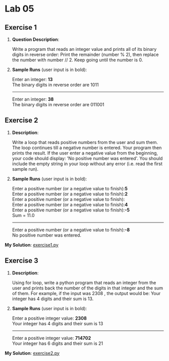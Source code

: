 # Lab 05

## Exercise 1

1. **Question Description**:

    Write a program that reads an integer value and prints all of its binary digits in reverse order: Print the remainder (number % 2), then replace the number with number // 2. Keep going until the number is 0.

2. **Sample Runs** (user input is in bold):

    Enter an integer: **13**<br>
    The binary digits in reverse order are 1011

    ---
    Enter an integer: **38**<br>
    The binary digits in reverse order are 011001

## Exercise 2

1. **Description**:

    Write a loop that reads positive numbers from the user and sum them. The loop continues till a negative number is entered. Your program then prints the result. If the user enter a negative value from the beginning, your code should display: 'No positive number was entered'. You should include the empty string in your loop without any error (i.e. read the first sample run).

2. **Sample Runs** (user input is in bold):

    Enter a positive number (or a negative value to finish):**5**<br>
    Enter a positive number (or a negative value to finish):**2**<br>
    Enter a positive number (or a negative value to finish):<br>
    Enter a positive number (or a negative value to finish):**4**<br>
    Enter a positive number (or a negative value to finish):**-5**<br>
    Sum = 11.0

    ---
    Enter a positive number (or a negative value to finish):**-8**<br>
    No positive number was entered.

**My Solution**: [exercise1.py](exercise1.py)

## Exercise 3

1. **Description**:

    Using for loop, write a python program that reads an integer from the user and prints back the number of the digits in that integer and the sum of them. For example, if the input was 2308 , the output would be: Your integer has 4 digits and their sum is 13.

2. **Sample Runs** (user input is in bold):

    Enter a positive integer value: **2308**<br>
    Your integer has 4 digits and their sum is 13

    ---
    Enter a positive integer value: **714702**<br>
    Your integer has 6 digits and their sum is 21

**My Solution**: [exercise2.py](exercise2.py)
